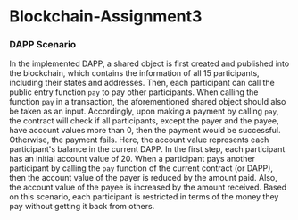 # Blockchain-Assignment3


### DAPP Scenario
In the implemented DAPP, a shared object is first created and published into the blockchain, which contains the information of all 15 participants, including their states and addresses. Then, each participant can call the public entry function `pay` to pay other participants. When calling the function `pay` in a transaction, the aforementioned shared object should also be taken as an input. Accordingly, upon making a payment by calling `pay`, the contract will check if all participants, except the payer and the payee, have account values more than 0, then the payment would be successful. Otherwise, the payment fails. Here, the account value represents each participant's balance in the current DAPP. In the first step, each participant has an initial account value of 20. When a participant pays another participant by calling the `pay` function of the current contract (or DAPP), then the account value of the payer is reduced by the amount paid. Also, the account value of the payee is increased by the amount received. Based on this scenario, each participant is restricted in terms of the money they pay without getting it back from others.
